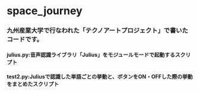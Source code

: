 # space_journey

### 九州産業大学で行なわれた「テクノアートプロジェクト」で書いたコードです。<br>
#### julius.py:音声認識ライブラリ「Julius」をモジュールモードで起動するスクリプト<br>
#### test2.py:Juliusで認識した単語ごとの挙動と、ボタンをON・OFFした際の挙動をまとめたスクリプト

